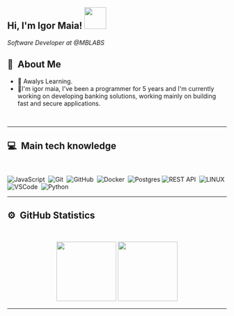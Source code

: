 <h2> Hi, I'm Igor Maia! <img src="https://media.giphy.com/media/vrUqksyo8PBdoDQTCM/giphy.gif" width="50"></h2>

<p><em>Software Developer at @MBLABS</em></p>

## 👾 &nbsp;About Me

- 🔭 Awalys Learning.
- 🌱I'm igor maia, I've been a programmer for 5 years and I'm currently working on developing banking solutions, working mainly on building fast and secure applications.


<p align="center">
  <a href="https://www.linkedin.com/in/igor-de-paulo-maia-561541219/" /></a>&nbsp;&nbsp;&nbsp;&nbsp;
</p>

<hr/>

## 💻 &nbsp;Main tech knowledge
  <br/>

![JavaScript](https://img.shields.io/badge/JAVASCRIPT-323330.svg?&style=flat&logo=javascript&logoColor=%23F7DF1E)&nbsp;
![Git](https://img.shields.io/badge/GIT-%23F05033.svg?&style=flat&logo=git&logoColor=white)&nbsp;
![GitHub](https://img.shields.io/badge/GITHUB-%23121011.svg?&style=flat&logo=github&logoColor=white)&nbsp;
![Docker](https://img.shields.io/badge/DOCKER-2496ED.svg?&style=flat&logo=docker&logoColor=white)&nbsp;
![Postgres](https://img.shields.io/badge/POSTGRES-%23316192.svg?&style=flat&logo=postgresql&logoColor=white)
![REST API](https://img.shields.io/badge/REST-02569B.svg?&style=flat&logo=rest&logoColor=white)&nbsp;
![LINUX](https://img.shields.io/badge/LINUX-FCC624?style=flat-square&logo=linux&logoColor=black)
![VSCode](https://img.shields.io/badge/VSCODE-007ACC.svg?&style=flat&logo=visual-studio-code)&nbsp;
![Python](https://img.shields.io/badge/PYTHON-007396.svg?&style=flat&logo=java&logoColor=white)&nbsp;
</details>

<hr/>

## ⚙️ &nbsp;GitHub Statistics</b>
  <br/>
    <p align="center">
        <img height="137px" src="https://github-readme-stats.vercel.app/api?username=igormaia01&hide_title=true&hide_border=true&show_icons=true&include_all_commits=true&count_private=true&line_height=21&theme=nightowl" /> <img height="137px" src="https://github-readme-stats.vercel.app/api/top-langs/?username=igormaia01&hide=html&hide_title=true&hide_border=true&layout=compact&langs_count=8&theme=nightowl" />
    </p>
<hr/>

